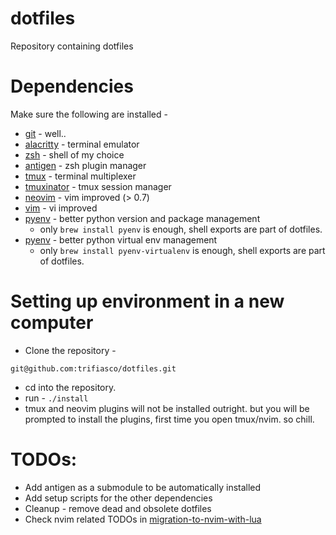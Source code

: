 # dotfiles
Repository containing dotfiles

# Dependencies
Make sure the following are installed -
- [git](https://git-scm.com/) - well..
- [alacritty](https://github.com/alacritty/alacritty) - terminal emulator
- [zsh](https://www.zsh.org/) - shell of my choice
- [antigen](https://github.com/zsh-users/antigen) - zsh plugin manager
- [tmux](https://github.com/tmux) - terminal multiplexer
- [tmuxinator](https://github.com/tmuxinator/tmuxinator) - tmux session manager
- [neovim](https://neovim.io/) - vim improved (> 0.7)
- [vim](https://www.vim.org/) - vi improved
- [pyenv](https://github.com/pyenv/pyenv) - better python version and package management
    - only `brew install pyenv` is enough, shell exports are part of dotfiles.
- [pyenv](https://github.com/pyenv/pyenv-virtualenv) - better python virtual env management
    - only `brew install pyenv-virtualenv` is enough, shell exports are part of dotfiles.

# Setting up environment in a new computer
- Clone the repository - 
```
git@github.com:trifiasco/dotfiles.git
```
- cd into the repository.
- run - `./install`
- tmux and neovim plugins will not be installed outright. but you will be prompted to install the plugins, first time you open tmux/nvim. so chill.


# TODOs:
- Add antigen as a submodule to be automatically installed
- Add setup scripts for the other dependencies
- Cleanup - remove dead and obsolete dotfiles
- Check nvim related TODOs in [migration-to-nvim-with-lua](./migration-to-nvim-with-lua.md)
